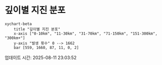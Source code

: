 # 깊이별 지진 분포

```mermaid
xychart-beta
    title "깊이별 지진 분포"
    x-axis ["0-10km", "11-30km", "31-70km", "71-150km", "151-300km", "300km+"]
    y-axis "발생 횟수" 0 --> 1662
    bar [559, 1660, 87, 11, 0, 2]
```

업데이트 시간: 2025-08-11 23:03:52
